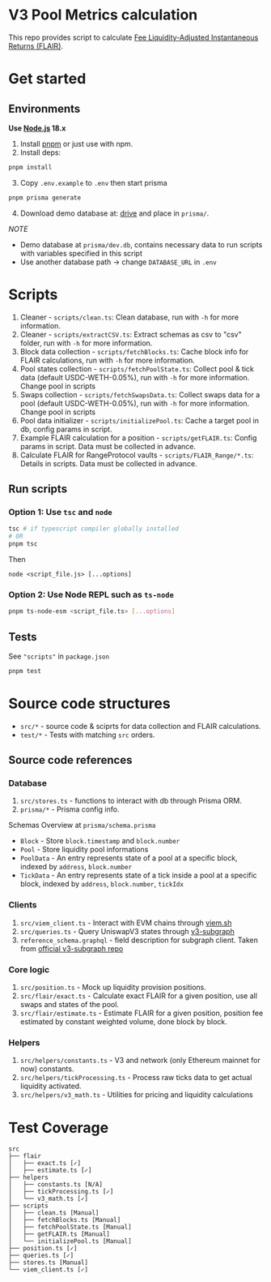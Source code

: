 # V3 Pool Metrics calculation

This repo provides script to calculate [Fee Liquidity-Adjusted Instantaneous Returns (FLAIR)](https://uniswap.org/flair.pdf).

# Get started

## Environments

**Use [Node.js](https://nodejs.org/en) 18.x**

1. Install [pnpm](https://pnpm.io/installation) or just use with npm.
2. Install deps:

```bash
pnpm install
```

3. Copy `.env.example` to `.env` then start prisma

```bash
pnpm prisma generate
```

4. Download demo database at: [drive](https://drive.google.com/drive/folders/1HoPuV1rmfWyMdfHxYclsz0Ww2j-3s49q) and place in `prisma/`.

_NOTE_

- Demo database at `prisma/dev.db`, contains necessary data to run scripts with variables specified in this script
- Use another database path -> change `DATABASE_URL` in `.env`

# Scripts

1. Cleaner - `scripts/clean.ts`: Clean database, run with `-h` for more information.
1. Cleaner - `scripts/extractCSV.ts`: Extract schemas as csv to "csv" folder, run with `-h` for more information.
1. Block data collection - `scripts/fetchBlocks.ts`: Cache block info for FLAIR calculations, run with `-h` for more information.
1. Pool states collection - `scripts/fetchPoolState.ts`: Collect pool & tick data (default USDC-WETH-0.05%), run with `-h` for more information. Change pool in scripts
1. Swaps collection - `scripts/fetchSwapsData.ts`: Collect swaps data for a pool (default USDC-WETH-0.05%), run with `-h` for more information. Change pool in scripts
1. Pool data initializer - `scripts/initializePool.ts`: Cache a target pool in db, config params in script.
1. Example FLAIR calculation for a position - `scripts/getFLAIR.ts`: Config params in script. Data must be collected in advance.
1. Calculate FLAIR for RangeProtocol vaults - `scripts/FLAIR_Range/*.ts`: Details in scripts. Data must be collected in advance.

## Run scripts

### Option 1: Use `tsc` and `node`

```bash
tsc # if typescript compiler globally installed
# OR
pnpm tsc
```

Then

```
node <script_file.js> [...options]
```

### Option 2: Use Node REPL such as `ts-node`

```bash
pnpm ts-node-esm <script_file.ts> [...options]
```

## Tests

See `"scripts"` in `package.json`

```bash
pnpm test
```

# Source code structures

- `src/*` - source code & sciprts for data collection and FLAIR calculations.
- `test/*` - Tests with matching `src` orders.

## Source code references

### Database

1. `src/stores.ts` - functions to interact with db through Prisma ORM.
2. `prisma/*` - Prisma config info.

Schemas Overview at `prisma/schema.prisma`

- `Block` - Store `block.timestamp` and `block.number`
- `Pool` - Store liquidity pool informations
- `PoolData` - An entry represents state of a pool at a specific block, indexed by `address`, `block.number`
- `TickData` - An entry represents state of a tick inside a pool at a specific block, indexed by `address`, `block.number`, `tickIdx`

### Clients

1. `src/viem_client.ts` - Interact with EVM chains through [viem.sh](https://viem.sh/docs/introduction.html)
2. `src/queries.ts` - Query UniswapV3 states through [v3-subgraph](https://api.thegraph.com/subgraphs/name/uniswap/uniswap-v3)
3. `reference_schema.graphql` - field description for subgraph client. Taken from [official v3-subgraph repo](https://github.com/Uniswap/v3-subgraph/blob/main/schema.graphql)

### Core logic

1. `src/position.ts` - Mock up liquidity provision positions.
2. `src/flair/exact.ts` - Calculate exact FLAIR for a given position, use all swaps and states of the pool.
3. `src/flair/estimate.ts` - Estimate FLAIR for a given position, position fee estimated by constant weighted volume, done block by block.

### Helpers

1. `src/helpers/constants.ts` - V3 and network (only Ethereum mainnet for now) constants.
2. `src/helpers/tickProcessing.ts` - Process raw ticks data to get actual liquidity activated.
3. `src/helpers/v3_math.ts` - Utilities for pricing and liquidity calculations

# Test Coverage

```
src
├── flair
│   ├── exact.ts [✓]
│   ├── estimate.ts [✓]
├── helpers
│   ├── constants.ts [N/A]
│   ├── tickProcessing.ts [✓]
│   └── v3_math.ts [✓]
├── scripts
│   ├── clean.ts [Manual]
│   ├── fetchBlocks.ts [Manual]
│   ├── fetchPoolState.ts [Manual]
│   ├── getFLAIR.ts [Manual]
│   └── initializePool.ts [Manual]
├── position.ts [✓]
├── queries.ts [✓]
├── stores.ts [Manual]
└── viem_client.ts [✓]
```

